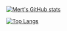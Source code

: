 [![Mert's GitHub stats](https://github-readme-stats.vercel.app/api?username=troniixx&show_icons=true&theme=midnight-purple)](https://github.com/anuraghazra/github-readme-stats)

[![Top Langs](https://github-readme-stats.vercel.app/api/top-langs/?username=troniixx&layout=donut&show_icons=true&theme=midnight-purple&langs_count=10)](https://github.com/anuraghazra/github-readme-stats)
